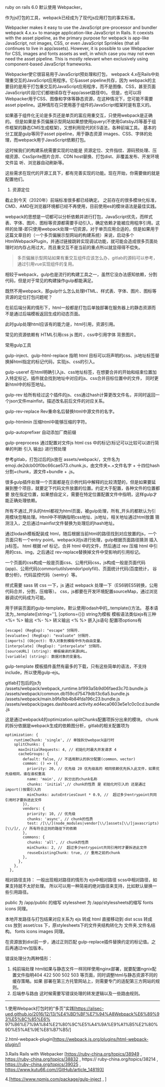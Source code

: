 ruby on rails 6.0 默认使用 Webpacker。

作为js打包的工具，webpack已经成为了现代js应用打包的事实标准。

Webpacker makes it easy to use the JavaScript pre-processor and bundler webpack 4.x.x+ to manage application-like 
JavaScript in Rails. It coexists with the asset pipeline, as the primary purpose for webpack is app-like JavaScript, 
not images, CSS, or even JavaScript Sprinkles (that all continues to live in app/assets).
However, it is possible to use Webpacker for CSS, images and fonts assets as well, in which case you may not even need 
the asset pipeline. This is mostly relevant when exclusively using component-based JavaScript frameworks.

Webpacker使它很容易用于JavaScript预处理和打包， webpack 4.x在Rails中处理重交互的JavaScript应用程序。它与asset pipeline共存，因为
webpack的主要目的是用于打包重交互的JavaScript应用程序，而不是图像、CSS，甚至页面JavaScript片段(它们都继续存在于app/asset路径中)。
但是，也可以将Webpacker用于CSS、图像和字体等静态资源，在这种情况下，您可能不需要 asset pipeline。这种情形在只使用基于组件的JavaScript框架时是有意义的。

如果基于组件化无论是多页还是单页的富应用重交互，只使用webpack是正确的。
但是如果是多页偏展示型网站如果想使用jquery(不使用GatsbyJS等基于组件框架的静态CMS生成框架)，又想利用现代的ES语法，各种前端工具。
基本的分工就是gulp等同于asset pipeline，用于静态资源 images、CSS、字体的处理，而webpack用于JavaScript依赖打包。

这时候我们的构建系统需要实现的功能是 资源定位、文件指纹、源码预处理、压缩资源、CssSprite图片合并、CDN host替换、打包dist、非覆盖发布、开发环境文件监
听、浏览器自动刷新等。

这些需求在现代的开源工具下，都有完善实现的功能。现在开始，你需要做的就是配置他们。

1. 资源定位

截止到今天（2020年）前端标准很多都已经确定。
之前存在的很多模块化标准， CMD、AMD在浏览器环境都已经不再使用，目前使用es的模块语法是最佳实践。

webpack的思想是一切都可以分析依赖并进行打包，JavaScript优先，而样式表、字体、图片、图标等资源都需要手动引入，确定依赖才能被应用程序引用。这
样的处理-即只使用webpack处理一切资源，对于单页应用合适的，但是如果用于这篇文章目的（一个多页偏展示型网站的构建系统）来说，启动多个
HtmlWebpackPlugin，并通过链接跳转实现调试功能，就可能会造成很多页面处理时对内存占用过大，而且重交互不是当前的重点所以就显得得不偿失。

> 多页偏展示型网站如果有重交互组件应该怎么办，gitlab的源码可以参考，通过引用vue实现组件的复用。

相较于webpack，gulp也是流行的构建工具之一，虽然它没办法感知依赖，分割代码，但是对于常见的构建操作gulp都能满足。

既然不用webpack，那gulp什么怎么处理HTML、样式表、字体、图片、图标等资源的定位打包问题呢？

在前后端分离的情形下，html一般都是打包后单独部署在服务器上的静态资源而不是通过后端模板返回生成的动态页面。

此时gulp处理html应该有的能力是，html引用，资源引用。

常见的资源依赖有 HTML引用css js 图片，css中引用字体 背景图片。

常用gulp工具

gulp-inject、gulp-html-replace  指明 html 目标可以将声明的css、js地址标签替换掉html指定的标记代码，实现js、css的引入。

gulp-useref  在html明确引入js、css地址标签，在想要合并的开始和结束位置加入特定标记，插件就会找到地址中对应的js、css合并目标位置中的文件，
同时更新html中的标签地址。

gulp-rev  给所有经过这个插件的js、css通过hash计算更改文件名，并同时返回一个json文件mainfist，描述改名前后文件的对应关系。

gulp-rev-replace  Rev重命名后替换html中源文件的名字。

gulp-htmlmin  压缩html中能够压缩的字符。

gulp-autoprefixer 自动添加厂商前缀

gulp-preprocess 通过配置对文件js html css 中的标记(标记可以比较可以进行简单的判断 引入 输出) 进行预处理

参考gitlab，打包过后的js放在 assets/webpack/，文件名为emoji.de2dcb00f0bc66cae573.chunk.js，由文件夹+.+文件名字 + 十四位hash
 分割+chunk，源文件+bundle + .js。

很多gulp插件处理一个页面都是在示例代码中解释的比较清楚的，但是如果要延展到整个项目，就要定下代码文件放置的位置。约定大于配置，各种文件的位置都要
放在指定位置，如果想自定义，需要在特定位置配置文件中指明，这样gulp才能正确处理依赖。

所有不通过_开头的html都视为html页面，被gulp处理，所有_开头的都默认为引用模块忽略处理。Html中不明确指明css地址、js地址，相关地址通过html放置
猜测注入，之后通过mainfist文件替换为处理后的hash地址。

通过lodash模板配装成 html，随后根据当前html的路径找到对应放置的js，一个页面只有一个entry point。webpack对js进行处理，gulp根据页面路径猜测
插入js标签。
html 根据 ref 标记，合并 html 中的文件，然后通过 rev 压缩 html 中引用的css、img，之后通过 rev-replace替换掉文件中受影响的引用标记。

一个页面的css构成一般是页面css、公用代码css，js构成一般是页面代码(app)、公用代码(common\utils\vendor\polyfill)、页面统计代码(百度统计，
谷歌分析)，代码监控代码（sentry）等。

样式需要 sass 转 css 一下，js 通过 webpack 处理一下（ES6转ES5转换，公用代码合并，分割，压缩等）。
css，js都要在开发环境配置sourceMap，通过浏览器调试代码成为可能。

用于拼装页面的gulp-template，默认使用lodash中的_.template()方法。
基本语法为_.template([string=''], [options={}])
string为模板
模板语法类似ejs有三种
<%= %> 输出
<%- %> 转义输出
<% %> 嵌入js语句
配置项options有
```
[escape] (RegExp): "escape" 分隔符.
[evaluate=] (RegExp): "evaluate" 分隔符.
[imports] (Object): 导入对象到模板中作为自由变量。
[interpolate] (RegExp): "interpolate" 分隔符。
[sourceURL] (string): 模板编译的来源URL。
[variable] (string): 数据对象的变量名。
```
gulp-template 模板插件虽然有最多的下载，只有这些简单的语法，不支持include，所以使用gulp-ejs。

gitlab打包后的js为 
/assets/webpack/webpack_runtime.bf993a5b9d06faed3c70.bundle.js
/assets/webpack/common.db159cd75479db13c6a5.bundle.js
/assets/webpack/main.b9fa1bb4b84fda196c23.bundle.js
/assets/webpack/pages.dashboard.activity.ed4eca0603e5e1c0c0cd.bundle.js

这是通过webpack4的optimization.splitChunks配置项拆分出来的模块。
chunk的拆分依据是webpack生成的依赖图分析，gitlab的相关配置项为
```
optimization: {
    runtimeChunk: 'single', // 单独拆分webpack运行时
    splitChunks: {
      maxInitialRequests: 4, // 初始化时最大并发请求 4
      cacheGroups: {
        default: false, // 不适用默认的拆分配置(common、vector) 
        common: () => ({
          priority: 20, // 优先级 20 优先级高的 相同依赖优先拆入此文件，如果优先级相同，谁在谁权重高
          name: 'main', // 拆分出的chunk名称
          chunks: 'initial',// chunk的性质 是 初始化时引入的 还是通过import()按需引入的
          minChunks: autoEntriesCount * 0.9, //  超过多少entrypoint共同引用时才要拆进此文件
        }),
        vendors: {
          priority: 10, // 优先级  
          chunks: 'async', // chunk的性质
          test: /[\\/](node_modules|vendor[\\/]assets[\\/]javascripts)[\\/]/, // 所有符合正则的路径下的依赖
        },
        commons: {
          chunks: 'all', // chunk的性质
          minChunks: 2, //  超过多少entrypoint共同引用时才要拆进此文件
          reuseExistingChunk: true, // 重用之前的chunk
        },
      },
    },
  },
```
相对路径支持： 
一般出现相对路径的情形为 ejs中相对路径 scss中相对路径，如果支持就不太好处理。
所以可以用一种简易的绝对路径来支持，比如默认替换一些引用路径。

public 为 /app/public 的缩写
stylessheet 为 /app/stylessheets的缩写
fonts icons 同理。

本地开发路径与打包结果对应关系为
ejs 转成 html 直接移动到 dist
scss 转成 css 放到 asset/css 下，原stylesheets下的文件夹结构转化为 文件夹.文件名结构。
fonts icons images 同理。

在资源放到dist前一步，通过正则匹配 gulp-replace插件替换约定的标记值。之后再通过rev加版本。
 
错误处理分为两种情形：
1. 纯前端处理
html如果与静态文件一样同样使用nginx部署，就要配置ngnix配置文件指明404 422 500 502 503 等页面，同时调整html与静态资源不同的缓存策略。如果
部署在第三方托管网站上，则需要专门的适配第三方网站的规则。
2. 后端参与路由
这时候需要写错误处理的转发逻辑以及一些路由规则。


------------
1.使用Webpack打包时的“多页”实践[https://alisec-ued.github.io/2016/12/13/%E4%BD%BF%E7%94%A8Webpack%E6%89%93%E5%8C%85%E6%
97%B6%E7%9A%84%E2%80%9C%E5%A4%9A%E9%A1%B5%E2%80%9D%E5%AE%9E%E8%B7%B5/]

2.html-webpack-plugin[https://webpack.js.org/plugins/html-webpack-plugin/]

3.Rails Rails with Webpacker [https://ruby-china.org/topics/38949 , https://ruby-china.org/topics/38832 , https://
ruby-china.org/topics/38214 , https://ruby-china.org/topics/39025 , https://www.kutu66.com//GitHub/article_148193]

4.[https://www.npmjs.com/package/gulp-inject , ]
